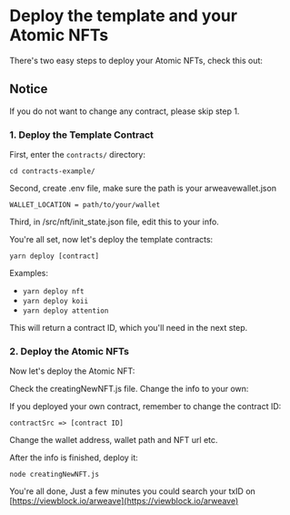 # Deploy the template and your Atomic NFTs

There's two easy steps to deploy your Atomic NFTs, check this out:

## Notice

If you do not want to change any contract, please skip step 1.

### 1. Deploy the Template Contract

First, enter the `contracts/` directory:

```
cd contracts-example/

```

Second, create .env file, make sure the path is your arweavewallet.json

```
WALLET_LOCATION = path/to/your/wallet
```

Third, in /src/nft/init_state.json file, edit this to your info.

You're all set, now let's deploy the template contracts:

```
yarn deploy [contract]
```

Examples:

- `yarn deploy nft`
- `yarn deploy koii`
- `yarn deploy attention`

This will return a contract ID, which you'll need in the next step.

### 2. Deploy the Atomic NFTs

Now let's deploy the Atomic NFT:

Check the creatingNewNFT.js file. Change the info to your own:

If you deployed your own contract, remember to change the contract ID:

```
contractSrc => [contract ID]

```

Change the wallet address, wallet path and NFT url etc.

After the info is finished, deploy it:

```
node creatingNewNFT.js
```

You're all done, Just a few minutes you could search your txID on [https://viewblock.io/arweave](https://viewblock.io/arweave)

<!-- ### 3. Backup option

If the second step doesn't work well, please unzip the `NFTCreation.zip`. Then change the info in the `creatingNFT.js` in NFTCreation folder and try again. -->
